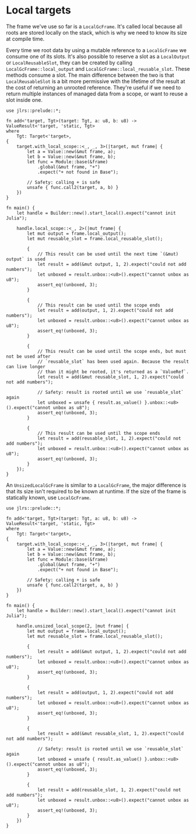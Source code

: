 # Local targets

The frame we've use so far is a `LocalGcFrame`. It's called local because all roots are stored locally on the stack, which is why we need to know its size at compile time.

Every time we root data by using a mutable reference to a `LocalGcFrame` we consume one of its slots. It's also possible to reserve a slot as a `LocalOutput` or `LocalReusableSlot`, they can be created by calling `LocalGcFrame::local_output` and `LocalGcFrame::local_reusable_slot`. These methods consume a slot. The main difference between the two is that `LocalReusableSlot` is a bit more permissive with the lifetime of the result at the cost of returning an unrooted reference. They're useful if we need to return multiple instances of managed data from a scope, or want to reuse a slot inside one.

```rust,ignore
use jlrs::prelude::*;

fn add<'target, Tgt>(target: Tgt, a: u8, b: u8) -> ValueResult<'target, 'static, Tgt>
where
    Tgt: Target<'target>,
{
    target.with_local_scope::<_, _, 3>(|target, mut frame| {
        let a = Value::new(&mut frame, a);
        let b = Value::new(&mut frame, b);
        let func = Module::base(&frame)
            .global(&mut frame, "+")
            .expect("+ not found in Base");

        // Safety: calling + is safe
        unsafe { func.call2(target, a, b) }
    })
}

fn main() {
    let handle = Builder::new().start_local().expect("cannot init Julia");

    handle.local_scope::<_, 2>(|mut frame| {
        let mut output = frame.local_output();
        let mut reusable_slot = frame.local_reusable_slot();

        {
            // This result can be used until the next time `(&mut) output` is used
            let result = add(&mut output, 1, 2).expect("could not add numbers");
            let unboxed = result.unbox::<u8>().expect("cannot unbox as u8");
            assert_eq!(unboxed, 3);
        }

        {
            // This result can be used until the scope ends
            let result = add(output, 1, 2).expect("could not add numbers");
            let unboxed = result.unbox::<u8>().expect("cannot unbox as u8");
            assert_eq!(unboxed, 3);
        }

        {
            // This result can be used until the scope ends, but must not be used after
            // `reusable_slot` has been used again. Because the result can live longer
            // than it might be rooted, it's returned as a `ValueRef`.
            let result = add(&mut reusable_slot, 1, 2).expect("could not add numbers");

            // Safety: result is rooted until we use `reusable_slot` again
            let unboxed = unsafe { result.as_value() }.unbox::<u8>().expect("cannot unbox as u8");
            assert_eq!(unboxed, 3);
        }

        {
            // This result can be used until the scope ends
            let result = add(reusable_slot, 1, 2).expect("could not add numbers");
            let unboxed = result.unbox::<u8>().expect("cannot unbox as u8");
            assert_eq!(unboxed, 3);
        }
    });
}
```

An `UnsizedLocalGcFrame` is similar to a `LocalGcFrame`, the major difference is that its size isn't required to be known at runtime. If the size of the frame is statically known, use `LocalGcFrame`.

```rust,ignore
use jlrs::prelude::*;

fn add<'target, Tgt>(target: Tgt, a: u8, b: u8) -> ValueResult<'target, 'static, Tgt>
where
    Tgt: Target<'target>,
{
    target.with_local_scope::<_, _, 3>(|target, mut frame| {
        let a = Value::new(&mut frame, a);
        let b = Value::new(&mut frame, b);
        let func = Module::base(&frame)
            .global(&mut frame, "+")
            .expect("+ not found in Base");

        // Safety: calling + is safe
        unsafe { func.call2(target, a, b) }
    })
}

fn main() {
    let handle = Builder::new().start_local().expect("cannot init Julia");

    handle.unsized_local_scope(2, |mut frame| {
        let mut output = frame.local_output();
        let mut reusable_slot = frame.local_reusable_slot();

        {
            let result = add(&mut output, 1, 2).expect("could not add numbers");
            let unboxed = result.unbox::<u8>().expect("cannot unbox as u8");
            assert_eq!(unboxed, 3);
        }

        {
            let result = add(output, 1, 2).expect("could not add numbers");
            let unboxed = result.unbox::<u8>().expect("cannot unbox as u8");
            assert_eq!(unboxed, 3);
        }

        {
            let result = add(&mut reusable_slot, 1, 2).expect("could not add numbers");

            // Safety: result is rooted until we use `reusable_slot` again
            let unboxed = unsafe { result.as_value() }.unbox::<u8>().expect("cannot unbox as u8");
            assert_eq!(unboxed, 3);
        }

        {
            let result = add(reusable_slot, 1, 2).expect("could not add numbers");
            let unboxed = result.unbox::<u8>().expect("cannot unbox as u8");
            assert_eq!(unboxed, 3);
        }
    })
}
```
